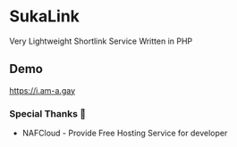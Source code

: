 # SukaLink
Very Lightweight Shortlink Service Written in PHP
## Demo
https://i.am-a.gay
### Special Thanks 🙏
- NAFCloud - Provide Free Hosting Service for developer
